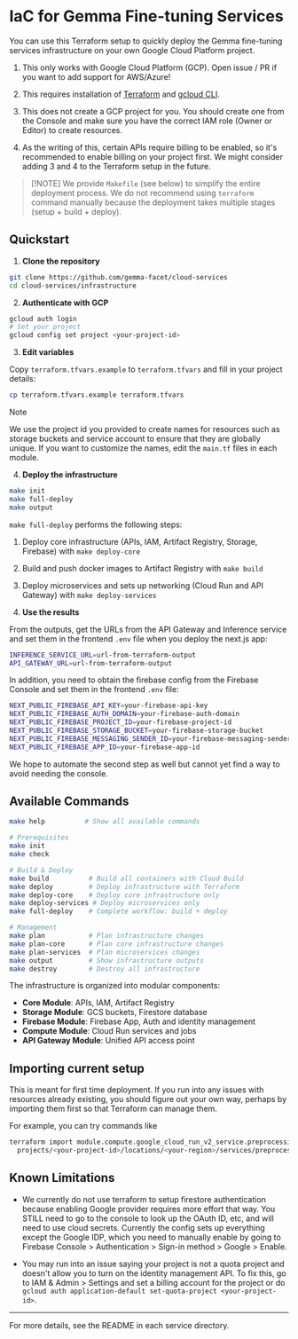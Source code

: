 # IaC for Gemma Fine-tuning Services

You can use this Terraform setup to quickly deploy the Gemma fine-tuning services infrastructure on your own Google Cloud Platform project.

1. This only works with Google Cloud Platform (GCP). Open issue / PR if you want to add support for AWS/Azure!

2. This requires installation of [Terraform](https://www.terraform.io/downloads.html) and [gcloud CLI](https://cloud.google.com/sdk/docs/install).

3. This does not create a GCP project for you. You should create one from the Console and make sure you have the correct IAM role (Owner or Editor) to create resources.

4. As the writing of this, certain APIs require billing to be enabled, so it's recommended to enable billing on your project first. We might consider adding 3 and 4 to the Terraform setup in the future.

> [!NOTE] We provide `Makefile` (see below) to simplify the entire deployment process. We do not recommend using `terraform` command manually because the deployment takes multiple stages (setup + build + deploy).

## Quickstart

1. **Clone the repository**

```bash
git clone https://github.com/gemma-facet/cloud-services
cd cloud-services/infrastructure
```

2. **Authenticate with GCP**

```bash
gcloud auth login
# Set your project
gcloud config set project <your-project-id>
```

3. **Edit variables**

Copy `terraform.tfvars.example` to `terraform.tfvars` and fill in your project details:

```bash
cp terraform.tfvars.example terraform.tfvars
```

> [!NOTE]
> We use the project id you provided to create names for resources such as storage buckets and service account to ensure that they are globally unique. If you want to customize the names, edit the `main.tf` files in each module.

4. **Deploy the infrastructure**

```bash
make init
make full-deploy
make output
```

`make full-deploy` performs the following steps:

1. Deploy core infrastructure (APIs, IAM, Artifact Registry, Storage, Firebase) with `make deploy-core`
2. Build and push docker images to Artifact Registry with `make build`
3. Deploy microservices and sets up networking (Cloud Run and API Gateway) with `make deploy-services`

4. **Use the results**

From the outputs, get the URLs from the API Gateway and Inference service and set them in the frontend `.env` file when you deploy the next.js app:

```bash
INFERENCE_SERVICE_URL=url-from-terraform-output
API_GATEWAY_URL=url-from-terraform-output
```

In addition, you need to obtain the firebase config from the Firebase Console and set them in the frontend `.env` file:

```bash
NEXT_PUBLIC_FIREBASE_API_KEY=your-firebase-api-key
NEXT_PUBLIC_FIREBASE_AUTH_DOMAIN=your-firebase-auth-domain
NEXT_PUBLIC_FIREBASE_PROJECT_ID=your-firebase-project-id
NEXT_PUBLIC_FIREBASE_STORAGE_BUCKET=your-firebase-storage-bucket
NEXT_PUBLIC_FIREBASE_MESSAGING_SENDER_ID=your-firebase-messaging-sender-id
NEXT_PUBLIC_FIREBASE_APP_ID=your-firebase-app-id
```

We hope to automate the second step as well but cannot yet find a way to avoid needing the console.

## Available Commands

```bash
make help          # Show all available commands

# Prerequisites
make init
make check

# Build & Deploy
make build          # Build all containers with Cloud Build
make deploy         # Deploy infrastructure with Terraform
make deploy-core    # Deploy core infrastructure only
make deploy-services # Deploy microservices only
make full-deploy    # Complete workflow: build + deploy

# Management
make plan           # Plan infrastructure changes
make plan-core      # Plan core infrastructure changes
make plan-services  # Plan microservices changes
make output         # Show infrastructure outputs
make destroy        # Destroy all infrastructure
```

The infrastructure is organized into modular components:

- **Core Module**: APIs, IAM, Artifact Registry
- **Storage Module**: GCS buckets, Firestore database
- **Firebase Module**: Firebase App, Auth and identity management
- **Compute Module**: Cloud Run services and jobs
- **API Gateway Module**: Unified API access point

## Importing current setup

This is meant for first time deployment. If you run into any issues with resources already existing, you should figure out your own way, perhaps by importing them first so that Terraform can manage them.

For example, you can try commands like

```bash
terraform import module.compute.google_cloud_run_v2_service.preprocessing_service \
  projects/<your-project-id>/locations/<your-region>/services/preprocessing-service
```

## Known Limitations

- We currently do not use terraform to setup firestore authentication because enabling Google provider requires more effort that way. You STILL need to go to the console to look up the OAuth ID, etc, and will need to use cloud secrets. Currently the config sets up everything except the Google IDP, which you need to manually enable by going to Firebase Console > Authentication > Sign-in method > Google > Enable.

- You may run into an issue saying your project is not a quota project and doesn't allow you to turn on the identity management API. To fix this, go to IAM & Admin > Settings and set a billing account for the project or do `gcloud auth application-default set-quota-project <your-project-id>`.

---

For more details, see the README in each service directory.
